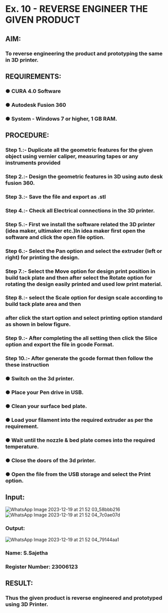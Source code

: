 # Ex. 10 - REVERSE ENGINEER THE GIVEN PRODUCT


## AIM: 
### To reverse engineering the product and prototyping the same in 3D printer.

## REQUIREMENTS:
### ●	CURA 4.0 Software
### ●	 Autodesk Fusion 360
### ●	 System - Windows 7 or higher, 1 GB RAM.

## PROCEDURE:
### Step 1.:- Duplicate all the geometric features for the given object using vernier caliper, measuring tapes or any instruments provided
### Step 2.:- Design the geometric features in 3D using auto desk fusion 360.
### Step 3.:- Save the file and export as .stl
### Step 4.:- Check all Electrical connections in the 3D printer.
### Step 5.:- First we install the software related the 3D printer (idea maker, ultimaker etc.)In idea maker first open the software and click the open file option.
### Step 6.:- Select the Pan option and select the extruder (left or right) for printing the design.
### Step 7.:- Select the Move option for design print position in build tack plate and then after select the Rotate option for rotating the design easily printed and used low print material.
### Step 8.:- select the Scale option for design scale according to build tack plate area and then
### after click the start option and select printing option standard as shown in below figure.
### Step 9.:- After completing the all setting then click the Slice option and export the file in gcode Format.
### Step 10.:- After generate the gcode format then follow the these instruction 
  ###   ●	Switch on the 3d printer.
  ###   ●	Place your Pen drive in USB.
  ###   ●	Clean your surface bed plate.
  ###   ●	Load your filament into the required extruder as per the requirement.
  ###   ●	Wait until the nozzle & bed plate comes into the required temperature.
  ###   ●	Close the doors of the 3d printer.
  ###   ●	Open the file from the USB storage and select the Print option.

## Input:
![WhatsApp Image 2023-12-19 at 21 52 03_58bbb216](https://github.com/Sajetha13/Ex.-10---REVERSE-ENGINEER-THE-GIVEN-PRODUCT/assets/138849316/fd0b176a-1c9f-44e4-a856-93ac943403f5)
![WhatsApp Image 2023-12-19 at 21 52 04_7c0ae07d](https://github.com/Sajetha13/Ex.-10---REVERSE-ENGINEER-THE-GIVEN-PRODUCT/assets/138849316/cd7ace29-4895-4ab0-9550-dc2de316e697)

### Output:
![WhatsApp Image 2023-12-19 at 21 52 04_79144aa1](https://github.com/Sajetha13/Ex.-10---REVERSE-ENGINEER-THE-GIVEN-PRODUCT/assets/138849316/2d577d71-3060-4218-9d18-bbddd95099c9)


### Name: S.Sajetha
### Register Number: 23006123

## RESULT:
###   Thus the given product is reverse engineered and prototyped using 3D Printer.
